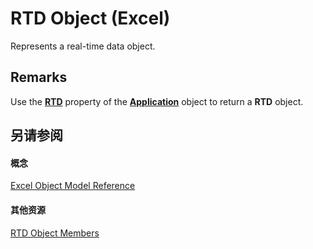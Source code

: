
# RTD Object (Excel)

Represents a real-time data object.


## Remarks

Use the  **[RTD](e181eb35-d8aa-4f46-3d50-6aa51776be7e.md)** property of the **[Application](19b73597-5cf9-4f56-8227-b5211f657f6f.md)** object to return a **RTD** object.


## 另请参阅


#### 概念


[Excel Object Model Reference](11ea8598-8a20-92d5-f98b-0da04263bf2c.md)
#### 其他资源


[RTD Object Members](http://msdn.microsoft.com/library/1705c237-1286-816d-a363-982c53542af1%28Office.15%29.aspx)